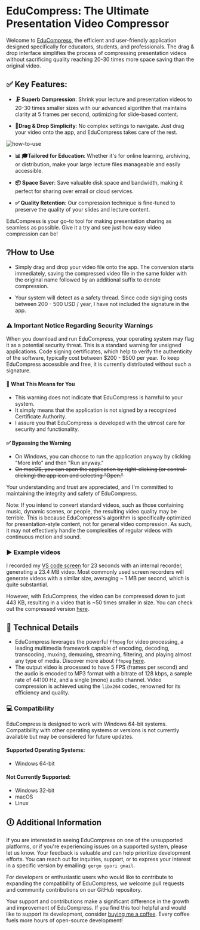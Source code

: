 # EduCompress: The Ultimate Presentation Video Compressor

Welcome to [EduCompress](EduCompress-V1.1.1.exe), the efficient and user-friendly application designed specifically for educators, students, and professionals. The drag & drop interface simplifies the process of compressing presentation videos without sacrificing quality reaching 20-30 times more space saving than the original video.

## ✅ Key Features:

- **🗜️ Superb Compression**: Shrink your lecture and presentation videos to 20-30 times smaller sizes with our advanced algorithm that maintains clarity at 5 frames per second, optimizing for slide-based content.

- **🙂Drag & Drop Simplicity**: No complex settings to navigate. Just drag your video onto the app, and EduCompress takes care of the rest.

![how-to-use](example_videos/program.gif)

- **📊 🎓Tailored for Education**: Whether it's for online learning, archiving, or distribution, make your large lecture files manageable and easily accessible.

- **📦 Space Saver**: Save valuable disk space and bandwidth, making it perfect for sharing over email or cloud services.

- **✅ Quality Retention**: Our compression technique is fine-tuned to preserve the quality of your slides and lecture content.

EduCompress is your go-to tool for making presentation sharing as seamless as possible. Give it a try and see just how easy video compression can be!

## ❔How to Use

- Simply drag and drop your video file onto the app. The conversion starts immediately, saving the compressed video file in the same folder with the original name followed by an additional suffix to denote compression.

- Your system will detect as a safety thread. Since code signiging costs between 200 - 500 USD / year, I have not included the signature in the app.

### ⚠️ Important Notice Regarding Security Warnings

When you download and run EduCompress, your operating system may flag it as a potential security threat. This is a standard warning for unsigned applications. Code signing certificates, which help to verify the authenticity of the software, typically cost between $200 - $500 per year. To keep EduCompress accessible and free, it is currently distributed without such a signature.

#### 🤔 What This Means for You
- This warning does not indicate that EduCompress is harmful to your system.
- It simply means that the application is not signed by a recognized Certificate Authority.
- I assure you that EduCompress is developed with the utmost care for security and functionality.

#### ✅ Bypassing the Warning 
- On Windows, you can choose to run the application anyway by clicking "More info" and then "Run anyway."
- ~~On macOS, you can open the application by right-clicking (or control-clicking) the app icon and selecting "Open."~~

Your understanding and trust are appreciated, and I'm committed to maintaining the integrity and safety of EduCompress.

Note: If you intend to convert standard videos, such as those containing music, dynamic scenes, or people, the resulting video quality may be terrible. This is because EduCompress's algorithm is specifically optimized for presentation-style content, not for general video compression. As such, it may not effectively handle the complexities of regular videos with continuous motion and sound.

### ▶️ Example videos

I recorded my [VS code screen](example_videos/vs-code-example-original.mp4) for 23 seconds with an internal recorder, generating a 23.4 MB video. Most commonly used screen recorders will generate videos with a similar size, averaging ~ 1 MB per second, which is quite substantial.

However, with EduCompress, the video can be compressed down to just 443 KB, resulting in a video that is ~50 times smaller in size. You can check out the compressed version [here](example_videos/vs-code-example-compressed.mp4).

## 🔧 Technical Details

- EduCompress leverages the powerful `ffmpeg` for video processing, a leading multimedia framework capable of encoding, decoding, transcoding, muxing, demuxing, streaming, filtering, and playing almost any type of media. Discover more about `ffmpeg` [here](https://www.ffmpeg.org/).
- The output video is processed to have 5 FPS (frames per second) and the audio is encoded to MP3 format with a bitrate of 128 kbps, a sample rate of 44100 Hz, and a single (mono) audio channel. Video compression is achieved using the `libx264` codec, renowned for its efficiency and quality.

### 💻 Compatibility

EduCompress is designed to work with Windows 64-bit systems. Compatibility with other operating systems or versions is not currently available but may be considered for future updates.

#### Supported Operating Systems:
- Windows 64-bit

#### Not Currently Supported:
- Windows 32-bit
- macOS
- Linux

## 🛈 Additional Information

If you are interested in seeing EduCompress on one of the unsupported platforms, or if you're experiencing issues on a supported system, please let us know. Your feedback is valuable and can help prioritize development efforts. You can reach out for inquiries, support, or to express your interest in a specific version by emailing: `gergo gyori gmail`.

For developers or enthusiastic users who would like to contribute to expanding the compatibility of EduCompress, we welcome pull requests and community contributions on our GitHub repository.

Your support and contributions make a significant difference in the growth and improvement of EduCompress. If you find this tool helpful and would like to support its development, consider [buying me a coffee](https://www.buymeacoffee.com/savpank). Every coffee fuels more hours of open-source development!
